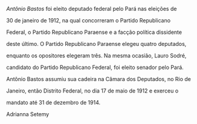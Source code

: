 

*Antônio Bastos* foi eleito deputado federal pelo Pará nas eleições de

30 de janeiro de 1912, na qual concorreram o Partido Republicano

Federal, o Partido Republicano Paraense e a facção política dissidente

deste último. O Partido Republicano Paraense elegeu quatro deputados,

enquanto os opositores elegeram três. Na mesma ocasião, Lauro Sodré,

candidato do Partido Republicano Federal, foi eleito senador pelo Pará.



Antônio Bastos assumiu sua cadeira na Câmara dos Deputados, no Rio de

Janeiro, então Distrito Federal, no dia 17 de maio de 1912 e exerceu o

mandato até 31 de dezembro de 1914.



Adrianna Setemy



